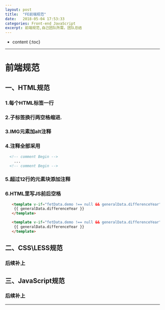 ```yaml
---
layout: post
title:  "FE前端规范"
date:   2018-05-04 17:53:33
categories: Front-end JavaScript
excerpt: 前端规范,自己团队所需，团队总结
---
```


* content
{:toc}

---

# 前端规范
## 一、HTML规范
### 1.每个HTML标签一行
### 2.子标签换行两空格缩进.
### 3.IMG元素加alt注释
### 4.注释全部采用 
```html
  <!-- comment Begin -->
	...
  <!-- comment Begin -->
```
### 5.超过12行的元素块添加注释
### 6.HTML里写JS前后空格
```html
   <template v-if="fetData.demo !== null && generalData.differenceYear">
    {{ generalData.differenceYear }}
   </template>
```
```html
   <template v-if="fetData.demo !== null && generalData.differenceYear">
    {{ generalData.differenceYear }}
   </template>
```
## 二、CSS\LESS规范
### 后续补上


## 三、JavaScript规范
### 后续补上

---

